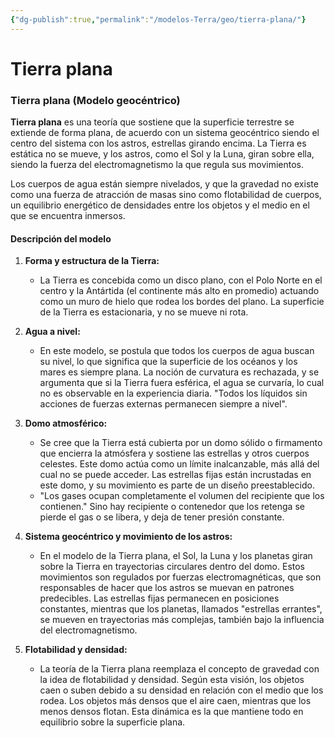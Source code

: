 ```yaml
---
{"dg-publish":true,"permalink":"/modelos-Terra/geo/tierra-plana/"}
---
```


# Tierra plana

### Tierra plana (Modelo geocéntrico)

**Tierra plana** es una teoría que sostiene que la superficie terrestre se extiende de forma plana, de acuerdo con un sistema geocéntrico siendo el centro del sistema con los astros, estrellas girando encima. La Tierra es estática no se mueve, y los astros, como el Sol y la Luna, giran sobre ella, siendo la fuerza del electromagnetismo la que regula sus movimientos. 

Los cuerpos de agua están siempre nivelados, y que la gravedad no existe como una fuerza de atracción de masas sino como flotabilidad de cuerpos, un equilibrio energético de densidades entre los objetos y el medio en el que se encuentra inmersos.

#### Descripción del modelo

1. **Forma y estructura de la Tierra:**
   - La Tierra es concebida como un disco plano, con el Polo Norte en el centro y la Antártida (el continente más alto en promedio) actuando como un muro de hielo que rodea los bordes del plano. La superficie de la Tierra es estacionaria, y no se mueve ni rota.

2. **Agua a nivel:**
   - En este modelo, se postula que todos los cuerpos de agua buscan su nivel, lo que significa que la superficie de los océanos y los mares es siempre plana. La noción de curvatura es rechazada, y se argumenta que si la Tierra fuera esférica, el agua se curvaría, lo cual no es observable en la experiencia diaria. "Todos los líquidos sin acciones de fuerzas externas permanecen siempre a nivel".

3. **Domo atmosférico:**
   - Se cree que la Tierra está cubierta por un domo sólido o firmamento que encierra la atmósfera y sostiene las estrellas y otros cuerpos celestes. Este domo actúa como un límite inalcanzable, más allá del cual no se puede acceder. Las estrellas fijas están incrustadas en este domo, y su movimiento es parte de un diseño preestablecido. 
   - "Los gases ocupan completamente el volumen del recipiente que los contienen." Sino hay recipiente o contenedor que los retenga se pierde el gas o se libera, y deja de tener presión constante.

4. **Sistema geocéntrico y movimiento de los astros:**
   - En el modelo de la Tierra plana, el Sol, la Luna y los planetas giran sobre la Tierra en trayectorias circulares dentro del domo. Estos movimientos son regulados por fuerzas electromagnéticas, que son responsables de hacer que los astros se muevan en patrones predecibles. Las estrellas fijas permanecen en posiciones constantes, mientras que los planetas, llamados "estrellas errantes", se mueven en trayectorias más complejas, también bajo la influencia del electromagnetismo.

5. **Flotabilidad y densidad:**
   - La teoría de la Tierra plana reemplaza el concepto de gravedad con la idea de flotabilidad y densidad. Según esta visión, los objetos caen o suben debido a su densidad en relación con el medio que los rodea. Los objetos más densos que el aire caen, mientras que los menos densos flotan. Esta dinámica es la que mantiene todo en equilibrio sobre la superficie plana.
